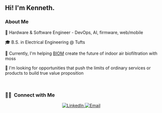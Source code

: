 <h2> Hi! I'm Kenneth. </h2>

<h3> About Me </h3>

🤔 Hardware & Software Engineer - DevOps, AI, firmware, web/mobile

🎓 B.S. in Electrical Engineering @ Tufts

🌱 Currently, I'm helping [BIOM](https://biom.bio/) create the future of indoor air biofiltration with moss

💼 I'm looking for opportunities that push the limits of ordinary services or products to build true value proposition

<br/>

<h3> 🤝🏻  Connect with Me </h3>

<p align="center">
<a href="https://www.linkedin.com/in/kennethpostigo"><img alt="LinkedIn" src="https://img.shields.io/badge/linkedin-violet?style=plastic">
<a href="postigo.kura@gmail.com"><img alt="Email" src="https://img.shields.io/badge/Email-postigo.kura@gmail.com-orange?style=flat-square&logo=gmail"></a>
</p>
